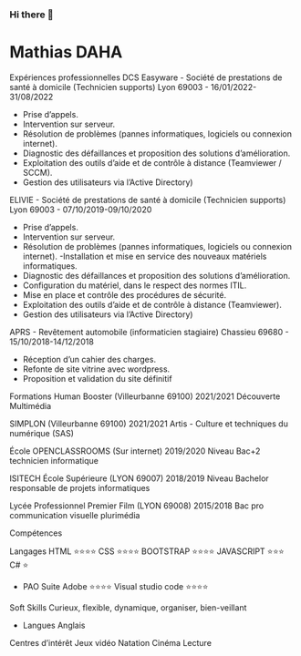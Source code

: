 ### Hi there 👋

# Mathias DAHA

Expériences professionnelles
DCS Easyware -
Société de prestations de santé à domicile (Technicien supports)
Lyon 69003 - 16/01/2022-31/08/2022
- Prise d’appels.
- Intervention sur serveur.
- Résolution de problèmes (pannes informatiques, logiciels ou connexion internet).
- Diagnostic des défaillances et proposition des solutions d’amélioration.
- Exploitation des outils d’aide et de contrôle à distance (Teamviewer / SCCM).
- Gestion des utilisateurs via l’Active Directory)

ELIVIE -
Société de prestations de santé à domicile (Technicien supports)
Lyon 69003 - 07/10/2019-09/10/2020
- Prise d’appels.
- Intervention sur serveur.
- Résolution de problèmes (pannes informatiques, logiciels ou connexion internet).
-Installation et mise en service des nouveaux matériels informatiques.
- Diagnostic des défaillances et proposition des solutions d’amélioration.
- Configuration du matériel, dans le respect des normes ITIL.
- Mise en place et contrôle des procédures de sécurité.
- Exploitation des outils d’aide et de contrôle à distance (Teamviewer).
- Gestion des utilisateurs via l’Active Directory)

APRS -
Revêtement automobile (informaticien stagiaire)
Chassieu 69680 - 15/10/2018-14/12/2018
- Réception d’un cahier des charges.
- Refonte de site vitrine avec wordpress.
- Proposition et validation du site définitif

Formations
Human Booster
(Villeurbanne 69100)
2021/2021
Découverte Multimédia

SIMPLON
(Villeurbanne 69100)
2021/2021
Artis - Culture et techniques du numérique (SAS)

École OPENCLASSROOMS
(Sur internet)
2019/2020
Niveau Bac+2 technicien informatique

ISITECH École Supérieure
(LYON 69007)
2018/2019
Niveau Bachelor responsable de projets informatiques

Lycée Professionnel Premier
Film (LYON 69008)
2015/2018
Bac pro communication visuelle plurimédia

Compétences

Langages
HTML ⭐⭐⭐⭐
CSS ⭐⭐⭐⭐
BOOTSTRAP ⭐⭐⭐⭐
JAVASCRIPT ⭐⭐⭐
C# ⭐

- PAO
Suite Adobe ⭐⭐⭐⭐
Visual studio code ⭐⭐⭐⭐

Soft Skills
Curieux, flexible, dynamique, organiser, bien-veillant

- Langues
Anglais

Centres d’intérêt
Jeux vidéo
Natation
Cinéma
Lecture


<!--
**MathiasDAHA/MathiasDAHA** is a ✨ _special_ ✨ repository because its `README.md` (this file) appears on your GitHub profile.

Here are some ideas to get you started:

- 🔭 I’m currently working on ...
- 🌱 I’m currently learning ...
- 👯 I’m looking to collaborate on ...
- 🤔 I’m looking for help with ...
- 💬 Ask me about ...
- 📫 How to reach me: ...
- 😄 Pronouns: ...
- ⚡ Fun fact: ...
-->
